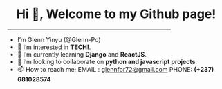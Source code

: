 

<!---
Glenn-Po/Glenn-Po is a ✨ special ✨ repository because its `README.md` (this file) appears on your GitHub profile.
You can click the Preview link to take a look at your changes.
--->

<h1 style="text-align: center" > Hi 👋, Welcome to my Github page! </h1>
<hr width="75%">

- I’m Glenn Yinyu (@Glenn-Po)
- 👀 I’m interested in **TECH!**.
- 🌱 I’m currently learning **Django** and **ReactJS**.
- 💞️ I’m looking to collaborate on **python and javascript projects**.
- 📫 How to reach me; EMAIL : glennfor72@gmail.com   PHONE: **(+237) 681028574**
